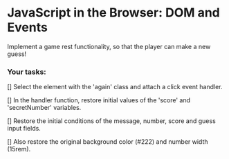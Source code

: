 # JavaScript in the Browser: DOM and Events

Implement a game rest functionality, so that the player can make a new guess!

### Your tasks:

[] Select the element with the 'again' class and attach a click event handler.

[] In the handler function, restore initial values of the 'score' and
'secretNumber' variables.

[] Restore the initial conditions of the message, number, score and guess input
fields.

[] Also restore the original background color (#222) and number width (15rem).